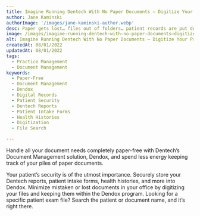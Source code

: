 ```yaml
---
title: Imagine Running Dentech With No Paper Documents – Digitize Your Practice Today!
author: Jane Kaminski
authorImage: '/images/jane-kaminski-author.webp'
desc: Paper gets lost… files out of folders… patient records are put down and forgotten. It can be a mess! Plus, they take up so much space!
image: /images/imagine-running-dentech-with-no-paper-documents–digitize-your-practice-today.webp
alt: Imagine Running Dentech With No Paper Documents – Digitize Your Practice Today!
createdAt: 08/01/2022
updatedAt: 08/01/2022
tags:
  - Practice Management
  - Document Management
keywords:
  - Paper-Free
  - Document Management
  - Dendox
  - Digital Records
  - Patient Security
  - Dentech Reports
  - Patient Intake Forms
  - Health Histories
  - Digitization
  - File Search

---
```


Handle all your document needs completely paper-free with Dentech’s Document Management solution, Dendox, and spend less energy keeping track of your piles of paper documents.

Your patient’s security is of the utmost importance. Securely store your Dentech reports, patient intake forms, health histories, and more into Dendox. Minimize mistaken or lost documents in your office by digitizing your files and keeping them within the Dendox program. Looking for a specific patient exam file? Search the patient or document name, and it’s right there.





